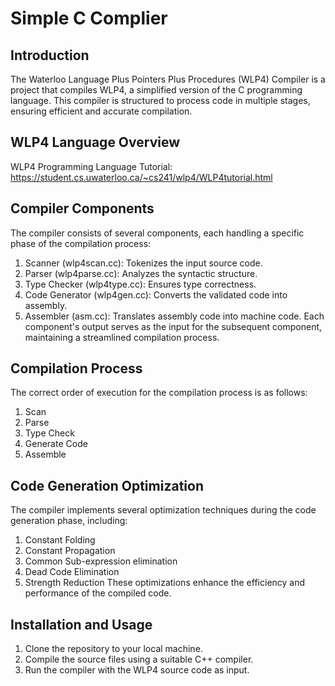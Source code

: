 # Simple C Complier

## Introduction
The Waterloo Language Plus Pointers Plus Procedures (WLP4) Compiler is a project that compiles WLP4, a simplified version of the C programming language. This compiler is structured to process code in multiple stages, ensuring efficient and accurate compilation.

## WLP4 Language Overview
WLP4 Programming Language Tutorial: https://student.cs.uwaterloo.ca/~cs241/wlp4/WLP4tutorial.html

## Compiler Components 
The compiler consists of several components, each handling a specific phase of the compilation process:
1. Scanner (wlp4scan.cc): Tokenizes the input source code.
2. Parser (wlp4parse.cc): Analyzes the syntactic structure.
3. Type Checker (wlp4type.cc): Ensures type correctness.
4. Code Generator (wlp4gen.cc): Converts the validated code into assembly.
5. Assembler (asm.cc): Translates assembly code into machine code.
Each component's output serves as the input for the subsequent component, maintaining a streamlined compilation process.

## Compilation Process
The correct order of execution for the compilation process is as follows:
1. Scan
2. Parse
3. Type Check
4. Generate Code
5. Assemble

## Code Generation Optimization
The compiler implements several optimization techniques during the code generation phase, including:
1. Constant Folding  
2. Constant Propagation  
3. Common Sub-expression elimination  
4. Dead Code Elimination  
5. Strength Reduction
These optimizations enhance the efficiency and performance of the compiled code.

## Installation and Usage
1. Clone the repository to your local machine.
2. Compile the source files using a suitable C++ compiler.
3. Run the compiler with the WLP4 source code as input.
